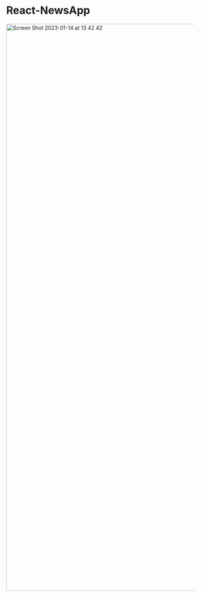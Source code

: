 # React-NewsApp
<img width="1512" alt="Screen Shot 2023-01-14 at 13 42 42" src="https://user-images.githubusercontent.com/82292818/212498318-2ddaf82e-45f8-48ac-8794-5e52a056a8c8.png">
